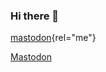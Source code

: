 ### Hi there 👋

[mastodon](https://mastodon.online/@jmbuhr){rel="me"}

<a rel="me" href="https://mastodon.online/@jmbuhr">Mastodon</a>
